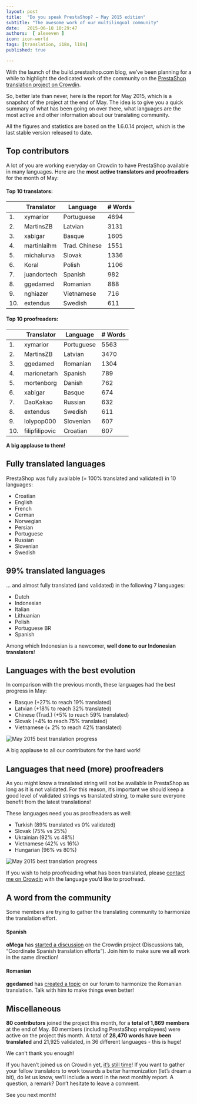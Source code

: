 ```yaml
---
layout: post
title:  "Do you speak PrestaShop? – May 2015 edition"
subtitle: "The awesome work of our multilingual community"
date:   2015-06-18 10:29:47
authors:  [ alexeven ]
icon: icon-world
tags: [translation, i18n, l10n]
published: true

---
```



With the launch of the build.prestashop.com blog, we’ve been planning for a while to highlight the dedicated work of the community on the [PrestaShop translation project on Crowdin](https://crowdin.com/project/prestashop-official).

So, better late than never, here is the report for May 2015, which is a snapshot of the project at the end of May.
The idea is to give you a quick summary of what has been going on over there, what languages are the most active and other information about our translating community.

All the figures and statistics are based on the 1.6.0.14 project, which is the last stable version released to date.

## Top contributors

A lot of you are working everyday on Crowdin to have PrestaShop available in many languages. Here are the **most active translators and proofreaders** for the month of May:

#### Top 10 translators:

| |Translator | Language | # Words
|-|---------- | -------- | ----------------
 1. | xymarior | Portuguese  |4694
 2. | MartinsZB | Latvian |3131
 3. | xabigar | Basque| 1605
 4. | martinlaihm | Trad. Chinese |1551
 5. | michalurva | Slovak | 1336
 6. | Koral | Polish |1106
 7. | juandortech | Spanish |982
 8. | ggedamed | Romanian |888
 9. | nghiazer | Vietnamese |716
10. | extendus | Swedish |611


#### Top 10 proofreaders:

| | Translator | Language | # Words
|-| ---------- | -------- | ----------------
 1. | xymarior | Portuguese |5563
 2. | MartinsZB | Latvian |3470
 3. | ggedamed | Romanian | 1304
 4. | marionetarh | Spanish |789
 5. | mortenborg | Danish | 762
 6. | xabigar | Basque |674
 7. | DaoKakao | Russian |632
 8. | extendus | Swedish |611
 9. | lolypop000 | Slovenian |607
10. | filipfilipovic | Croatian |607

**A big applause to them!**

## Fully translated languages

PrestaShop was fully available (= 100% translated and validated) in 10 languages:

* Croatian
* English
* French
* German
* Norwegian
* Persian
* Portuguese
* Russian
* Slovenian
* Swedish

## 99% translated languages

… and almost fully translated (and validated) in the following 7 languages:

* Dutch
* Indonesian
* Italian
* Lithuanian
* Polish
* Portuguese BR
* Spanish

Among which Indonesian is a newcomer, **well done to our Indonesian translators**!

## Languages with the best evolution

In comparison with the previous month, these languages had the best progress in May:

* Basque (+27% to reach 19% translated)
* Latvian (+18% to reach 32% translated)
* Chinese (Trad.) (+5% to reach 59% translated)
* Slovak (+4% to reach 75% translated)
* Vietnamese (+ 2% to reach 42% translated)

![May 2015 best translation progress](/assets/images/2015/06/Build_Crowdin_progress_may15.png)

A big applause to all our contributors for the hard work!



## Languages that need (more) proofreaders

As you might know a translated string will not be available in PrestaShop as long as it is not validated. For this reason, it’s important we should keep a good level of validated strings vs translated string, to make sure everyone benefit from the latest translations!

These languages need you as proofreaders as well:

* Turkish (89% translated vs 0% validated)
* Slovak (75% vs 25%)
* Ukrainian (92% vs 48%)
* Vietnamese (42% vs 16%)
* Hungarian (96% vs 80%)

![May 2015 best translation progress](/assets/images/2015/06/Build_Crowdin_proofreading_may15.png)

If you wish to help proofreading what has been translated, please [contact me on Crowdin](https://crowdin.com/profile/alex-even) with the language you’d like to proofread.



## A word from the community

Some members are trying to gather the translating community to harmonize the translation effort.

#### Spanish
**oMega** has [started a discussion](https://crowdin.com/project/prestashop-official/discussions/213) on the Crowdin project (Discussions tab, “Coordinate Spanish translation efforts”). Join him to make sure we all work in the same direction!

#### Romanian
**ggedamed** has [created a topic](https://www.prestashop.com/forums/topic/338148-romani-votati-ne-trebuie-reguli-de-traducere-turul-1/) on our forum to harmonize the Romanian translation. Talk with him to make things even better!


## Miscellaneous
**80 contributors** joined the project this month, for a **total of 1,869 members** at the end of May.
60 members (including PrestaShop employees) were active on the project this month.
A total of **28,470 words have been translated** and 21,925 validated, in 36 different languages - this is huge!

We can’t thank you enough!

If you haven’t joined us on Crowdin yet, [it’s still time](https://crowdin.com/project/prestashop-official)!
If you want to gather your fellow translators to work towards a better harmonization (let’s dream a bit), do let us know, we’ll include a word in the next monthly report.
A question, a remark? Don’t hesitate to leave a comment.

See you next month!

